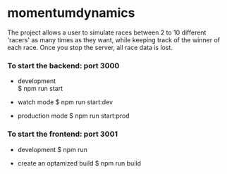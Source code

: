 # momentumdynamics

The project allows a user to simulate races between 2 to 10 different 'racers' as many times as they want, while keeping track of the winner of each race. Once you stop the server, all race data is lost.

### To start the backend: port 3000
- development  
$ npm run start  

- watch mode
$ npm run start:dev

- production mode
$ npm run start:prod

### To start the frontend: port 3001
- development
$ npm run

- create an optamized build
$ npm run build

